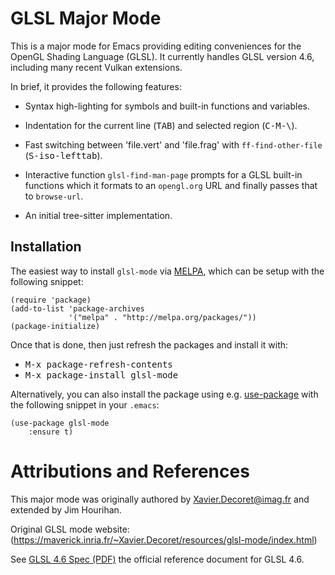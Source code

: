 # GLSL Major Mode

This is a major mode for Emacs providing editing conveniences for the OpenGL
Shading Language (GLSL). It currently handles GLSL version 4.6, including many
recent Vulkan extensions.

In brief, it provides the following features:

- Syntax high-lighting for symbols and built-in functions and variables.

- Indentation for the current line (<kbd>TAB</kbd>) and selected region
  (<kbd>C-M-\\</kbd>).

- Fast switching between 'file.vert' and 'file.frag' with `ff-find-other-file`
  (<kbd>S-iso-lefttab</kbd>).

- Interactive function `glsl-find-man-page` prompts for a GLSL built-in
  functions which it formats to an `opengl.org` URL and finally passes that to
  `browse-url`.

- An initial tree-sitter implementation.

## Installation

The easiest way to install `glsl-mode` via [MELPA](https://melpa.org/), which
can be setup with the following snippet:

```
(require 'package)
(add-to-list 'package-archives
             '("melpa" . "http://melpa.org/packages/"))
(package-initialize)
```

Once that is done, then just refresh the packages and install it with:

* <kbd>M-x package-refresh-contents</kbd>
* <kbd>M-x package-install glsl-mode</kbd>

Alternatively, you can also install the package using e.g.
[use-package](https://github.com/jwiegley/use-package) with the following
snippet in your `.emacs`:

```
(use-package glsl-mode
    :ensure t)
```

# Attributions and References

This major mode was originally authored by Xavier.Decoret@imag.fr and extended
by Jim Hourihan.

Original GLSL mode website:
(https://maverick.inria.fr/~Xavier.Decoret/resources/glsl-mode/index.html)

See [GLSL 4.6 Spec
(PDF)](https://www.khronos.org/registry/OpenGL/specs/gl/GLSLangSpec.4.60.pdf)
the official reference document for GLSL 4.6.
